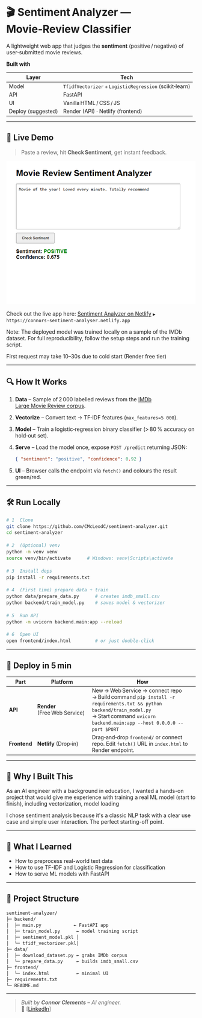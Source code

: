 # 🎬 Sentiment Analyzer — Movie‑Review Classifier

A lightweight web app that judges the **sentiment** (positive / negative) of user‑submitted movie reviews.

**Built with**

| Layer | Tech |
|-------|------|
| Model | `TfidfVectorizer` + `LogisticRegression` (scikit‑learn) |
| API   | FastAPI |
| UI    | Vanilla HTML / CSS / JS |
| Deploy (suggested) | Render (API) · Netlify (frontend) |

---

## 🚀 Live Demo

> Paste a review, hit **Check Sentiment**, get instant feedback.

![Screenshot](screenshots/demo.png)

 Check out the live app here: [Sentiment Analyzer on Netlify](https://connors-sentiment-analyser.netlify.app)
`▶️ https://connors-sentiment-analyser.netlify.app`

Note: The deployed model was trained locally on a sample of the IMDb dataset.
For full reproducibility, follow the setup steps and run the training script.

First request may take 10–30s due to cold start (Render free tier)

---

## 🔍 How It Works

1. **Data** – Sample of 2 000 labelled reviews from the [IMDb Large Movie Review corpus](http://ai.stanford.edu/~amaas/data/sentiment/).  
2. **Vectorize** – Convert text → TF‑IDF features (`max_features=5 000`).  
3. **Model** – Train a logistic‑regression binary classifier (> 80 % accuracy on hold‑out set).  
4. **Serve** – Load the model once, expose `POST /predict` returning JSON:  

   ```json
   { "sentiment": "positive", "confidence": 0.92 }
   ```
5. **UI** – Browser calls the endpoint via `fetch()` and colours the result green/red.

---

## 🛠️ Run Locally

```bash
# 1  Clone
git clone https://github.com/CMcLeodC/sentiment-analyzer.git
cd sentiment-analyzer

# 2  (Optional) venv
python -m venv venv
source venv/bin/activate      # Windows: venv\Scripts\activate

# 3  Install deps
pip install -r requirements.txt

# 4  (First time) prepare data + train
python data/prepare_data.py      # creates imdb_small.csv
python backend/train_model.py    # saves model & vectorizer

# 5  Run API
python -m uvicorn backend.main:app --reload

# 6  Open UI
open frontend/index.html         # or just double‑click
```

---

## 🚀 Deploy in 5 min

| Part | Platform | How |
|------|----------|-----|
| **API** | **Render** (Free Web Service) | New → Web Service → connect repo → Build command `pip install -r requirements.txt && python backend/train_model.py` → Start command `uvicorn backend.main:app --host 0.0.0.0 --port $PORT` |
| **Frontend** | **Netlify** (Drop‑in) | Drag‑and‑drop `frontend/` or connect repo. Edit `fetch()` URL in `index.html` to Render endpoint. |

---

## 🧭 Why I Built This

As an AI engineer with a background in education, I wanted a hands-on project that would give me experience with training a real ML model (start to finish), including vectorization, model loading

I chose sentiment analysis because it's a classic NLP task with a clear use case and simple user interaction. The perfect starting-off point.

---

## 🧠 What I Learned

- How to preprocess real-world text data
- How to use TF-IDF and Logistic Regression for classification
- How to serve ML models with FastAPI

---

## 📂 Project Structure

```
sentiment-analyzer/
├─ backend/
│  ├─ main.py            ← FastAPI app
│  ├─ train_model.py      ← model training script
│  ├─ sentiment_model.pkl │
│  └─ tfidf_vectorizer.pkl│
├─ data/
│  ├─ download_dataset.py ← grabs IMDb corpus
│  └─ prepare_data.py     ← builds imdb_small.csv
├─ frontend/
│  └─ index.html          ← minimal UI
├─ requirements.txt
└─ README.md
```

---


> _Built by **Connor Clements** – AI engineer._  
> 🔗 [[LinkedIn](https://www.linkedin.com/in/connor-andrew-clements/)]
